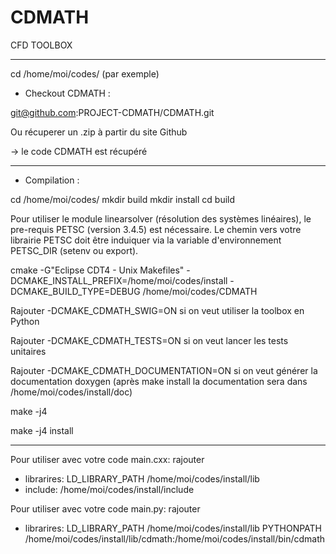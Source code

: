 CDMATH
======

CFD TOOLBOX

--------------------------------------------------------------------------------------------------
cd /home/moi/codes/ (par exemple)

- Checkout CDMATH : 

git@github.com:PROJECT-CDMATH/CDMATH.git

Ou récuperer un .zip à partir du site Github

-> le code CDMATH est récupéré

--------------------------------------------------------------------------------------------------
- Compilation :

cd /home/moi/codes/
mkdir build
mkdir install
cd build


Pour utiliser le module linearsolver (résolution des systèmes linéaires), le pre-requis PETSC (version 3.4.5) est nécessaire. Le chemin vers votre librairie PETSC doit être induiquer via la variable d'environnement PETSC_DIR (setenv ou export).

cmake -G"Eclipse CDT4 - Unix Makefiles" -DCMAKE_INSTALL_PREFIX=/home/moi/codes/install -DCMAKE_BUILD_TYPE=DEBUG /home/moi/codes/CDMATH

Rajouter -DCMAKE_CDMATH_SWIG=ON si on veut utiliser la toolbox en Python

Rajouter -DCMAKE_CDMATH_TESTS=ON si on veut lancer les tests unitaires

Rajouter -DCMAKE_CDMATH_DOCUMENTATION=ON si on veut générer la documentation doxygen (après make install la documentation sera dans /home/moi/codes/install/doc)


make -j4

make -j4 install

--------------------------------------------------------------------------------------------------
Pour utiliser avec votre code main.cxx:
rajouter 
 * librarires: LD_LIBRARY_PATH /home/moi/codes/install/lib
 * include: /home/moi/codes/install/include

Pour utiliser avec votre code main.py:
rajouter 
 * librarires: LD_LIBRARY_PATH /home/moi/codes/install/lib
               PYTHONPATH /home/moi/codes/install/lib/cdmath:/home/moi/codes/install/bin/cdmath


